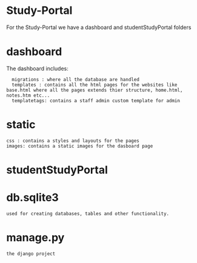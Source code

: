 # Study-Portal
For the Study-Portal we have a dashboard and studentStudyPortal folders
# dashboard
  The dashboard includes:
  
      migrations : where all the database are handled
      templates : contains all the html pages for the websites like base.html where all the pages extends thier structure, home.html, notes.htm etc...
      templatetags: contains a staff admin custom template for admin
 # static
    css : contains a styles and layouts for the pages
    images: contains a static images for the dasboard page
    
 # studentStudyPortal
 
 # db.sqlite3
    used for creating databases, tables and other functionality.
 # manage.py
    the django project
 
 

